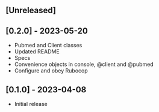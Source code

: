 ## [Unreleased]

## [0.2.0] - 2023-05-20

- Pubmed and Client classes
- Updated README
- Specs
- Convenience objects in console, @client and @pubmed
- Configure and obey Rubocop

## [0.1.0] - 2023-04-08

- Initial release
